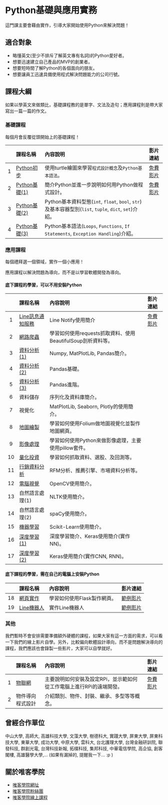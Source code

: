 # Python基礎與應用實務

這門課主要會藉由實作，引導大家開始使用Python來解決問題！

## 適合對象

* 略懂英文(至少不排斥了解英文專有名詞)的Python愛好者。
* 想要迅速建立自己產品的MVP的創業者。
* 想要短時間了解Python的各個面向的朋友。
* 想要讓員工迅速具備使用程式解決問題能力的公司行號。

## 課程大綱

如果以學英文來做類比，基礎課程教的是單字、文法及造句；應用課程則是帶大家寫出一篇一篇的作文。

### 基礎課程

每個月會反覆從頭開始上的基礎課程！

||課程名稱|內容說明|影片連結|
|:-:|:--|:--|:--|
|1|[Python初步](https://github.com/victorgau/khpy_python_beginners)|使用turtle繪圖來學習`程式設計概念`及`Python基本語法`。|[免費影片](https://www.youtube.com/watch?v=SFa0rFkJbVI&list=PLj4JWjo5dOC6n1jxY6CfOLp1ut4JcQicv)|
|2|[Python基礎(1)](https://github.com/victorgau/khpy_python_basics)|簡介Python並進一步說明如何用Python做程式設計。|[免費影片](https://khpy.teachable.com/p/simple-python-applications)|
|3|[Python基礎(2)](https://github.com/victorgau/khpy_python_basics)|Python基本資料型態(`int`, `float`, `bool`, `str`)及基本容器型別(`list`, `tuple`, `dict`, `set`)介紹。||
|4|[Python基礎(3)](https://github.com/victorgau/khpy_python_basics)|Python基本語法(`Loops`, `Functions`, `If Statements`, `Exception Handling`)介紹。||

### 應用課程

每個禮拜選一個領域，實作一個小應用！

應用課程以解決問題為導向，而不是以學習軟體開發為導向。

#### 底下課程的學習，可以不用安裝Python

||課程名稱|內容說明|影片連結|
|:-:|:--|:--|:--|
|1|[Line訊息通知服務](https://github.com/victorgau/khpy_linenotify_intro)|Line Notify使用簡介|[免費影片](https://www.youtube.com/watch?v=dch8UHIgNAI&list=PLj4JWjo5dOC4ipFy5ODaMXsMYcBpZOp45)|
|2|[網路爬蟲](https://github.com/victorgau/khpy_web_crawler_intro)|學習如何使用requests抓取資料、使用BeautifulSoup剖析資料等。||
|3|[資料分析(1)](https://github.com/victorgau/khpy_data_analysis_intro)|Numpy, MatPlotLib, Pandas簡介。||
|4|[資料分析(2)](https://github.com/victorgau/khpy_pandas_intro)|Pandas基礎。||
|5|[資料分析(3)](https://github.com/victorgau/khpy_pandas_intro)|Pandas進階。||
|6|資料儲存|序列化及資料庫簡介。||
|7|視覺化|MatPlotLib, Seaborn, Plotly的使用簡介。||
|8|[地圖繪製](https://github.com/victorgau/khpy_folium_intro)|學習如何使用Folium做地圖視覺化並製作地圖網頁。||
|9|[影像處理](https://github.com/victorgau/khpy_image_processing_intro)|學習如何使用Python來做影像處理，主要使用pillow套件。||
|10|[量化投資](https://github.com/victorgau/khpy_quant_intro)|學習如何抓取資料、選股、及回測等。||
|11|[行銷資料分析](https://github.com/victorgau/khpy_marketing_analytics_intro)|RFM分析、推薦引擎、市場資料分析等。||
|12|[電腦視覺](https://github.com/victorgau/khpy_opencv_intro)|OpenCV使用簡介。||
|13|自然語言處理(1)|NLTK使用簡介。||
|14|自然語言處理(2)|spaCy使用簡介。||
|15|[機器學習](https://github.com/victorgau/khpy_sklearn_intro)|Scikit-Learn使用簡介。||
|16|[深度學習(1)](https://github.com/victorgau/khpy_keras_intro)|深度學習簡介、Keras使用簡介(實作NN)。||
|17|[深度學習(2)](https://github.com/victorgau/khpy_keras_intro)|Keras使用簡介(實作CNN, RNN)。||

#### 底下課程的學習，需在自己的電腦上安裝Python

||課程名稱|內容說明|影片連結|
|:-:|:--|:--|:--|
|18|[網頁實作](https://github.com/victorgau/khpy_flask_intro)|學習如何使用Flask製作網頁。|[範例影片](https://youtu.be/nYF3jIeq580)|
|19|[Line機器人](https://github.com/victorgau/khpy_linebot_intro)|實作Line機器人|[範例影片](https://youtu.be/PakBk5F3O5w)|

### 其他

我們暫時不會安排需要準備額外硬體的課程，如果大家有這一方面的需求，可以看一下我們的線上影片自學。另外，比較偏向軟體設計導向，而不是問題解決導向的課程，我們應該也會錄製一些影片，大家可以自學就好。

||課程名稱|內容說明|影片連結|
|:-:|:--|:--|:--|
|1|[物聯網](https://github.com/victorgau/khpy_rpi_intro)|主要說明如何安裝及設定RPi，並示範如何從工作電腦上進行RPi的遠端開發。|[免費影片](https://www.youtube.com/playlist?list=PLj4JWjo5dOC6Ec1GVeNoOMWilvKt99LlU)|
|2|物件導向程式設計|介紹類別、物件、封裝、繼承、多型等等概念。||


## 曾經合作單位

中山大學, 高師大, 高雄科技大學, 文藻大學, 樹德科大, 實踐大學, 屏東大學, 屏東科技大學, 東華大學, 成功大學, 中原大學, 雲科大, 台北護理大學, 台灣金融研訓院, 聯發科技, 群創光電, 台灣科技新報, 拓樸科技, 集邦科技, 中華電信學院, 高企協, 創客閣樓, 高雄醫學大學,... (如果有漏掉的, 提醒我一下... :p )

## 關於唯客學院

* [唯客學院網址](http://www.vcdemy.com)
* [唯客學院粉絲團](https://www.facebook.com/KHPYAcademy/)
* [唯客學院線上課程](https://khpy.teachable.com)
